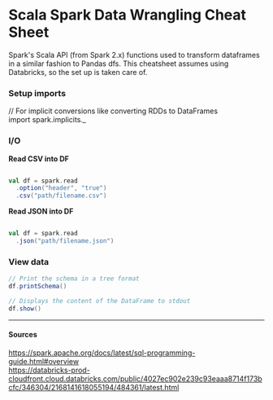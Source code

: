 # Scala Spark Data Wrangling Cheat Sheet

Spark's Scala API (from Spark 2.x) functions used to transform dataframes in a similar fashion to Pandas dfs.
This cheatsheet assumes using Databricks, so the set up is taken care of. 

### Setup imports
  
// For implicit conversions like converting RDDs to DataFrames  
import spark.implicits._  



### I/O  
  
**Read CSV into DF**  
```scala

val df = spark.read  
  .option("header", "true")  
  .csv("path/filename.csv")

```

**Read JSON into DF**  
```scala

val df = spark.read  
  .json("path/filename.json")  

```

### View data

```scala
// Print the schema in a tree format
df.printSchema()

// Displays the content of the DataFrame to stdout  
df.show()  
```
  
-----
  
#### Sources
https://spark.apache.org/docs/latest/sql-programming-guide.html#overview  
https://databricks-prod-cloudfront.cloud.databricks.com/public/4027ec902e239c93eaaa8714f173bcfc/346304/2168141618055194/484361/latest.html  
